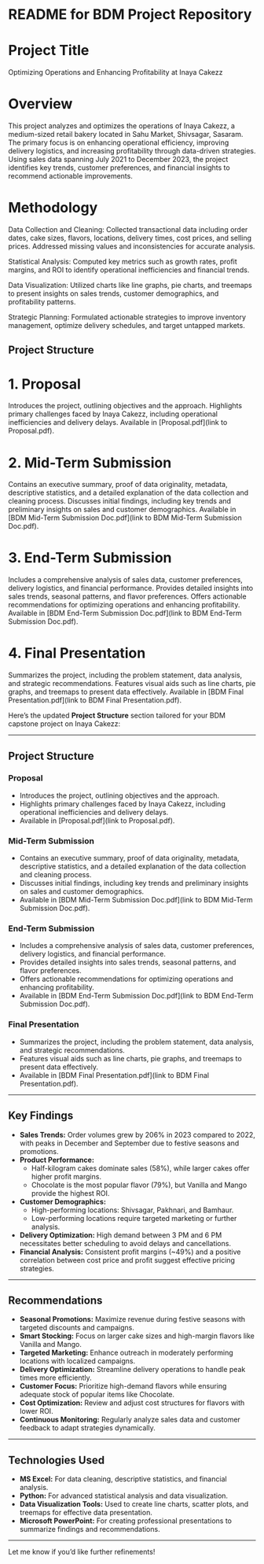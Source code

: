 # README for BDM Project Repository
# Project Title
Optimizing Operations and Enhancing Profitability at Inaya Cakezz
# Overview
This project analyzes and optimizes the operations of Inaya Cakezz, a medium-sized retail bakery located in Sahu Market, Shivsagar, Sasaram. The primary focus is on enhancing operational efficiency, improving delivery logistics, and increasing profitability through data-driven strategies. Using sales data spanning July 2021 to December 2023, the project identifies key trends, customer preferences, and financial insights to recommend actionable improvements.

# Methodology
Data Collection and Cleaning:
Collected transactional data including order dates, cake sizes, flavors, locations, delivery times, cost prices, and selling prices. Addressed missing values and inconsistencies for accurate analysis.

Statistical Analysis:
Computed key metrics such as growth rates, profit margins, and ROI to identify operational inefficiencies and financial trends.

Data Visualization:
Utilized charts like line graphs, pie charts, and treemaps to present insights on sales trends, customer demographics, and profitability patterns.

Strategic Planning:
Formulated actionable strategies to improve inventory management, optimize delivery schedules, and target untapped markets.

## Project Structure

# 1. Proposal
Introduces the project, outlining objectives and the approach.
Highlights primary challenges faced by Inaya Cakezz, including operational inefficiencies and delivery delays.
Available in [Proposal.pdf](link to Proposal.pdf).

# 2. Mid-Term Submission
Contains an executive summary, proof of data originality, metadata, descriptive statistics, and a detailed explanation of the data collection and cleaning process.
Discusses initial findings, including key trends and preliminary insights on sales and customer demographics.
Available in [BDM Mid-Term Submission Doc.pdf](link to BDM Mid-Term Submission Doc.pdf).

# 3. End-Term Submission
Includes a comprehensive analysis of sales data, customer preferences, delivery logistics, and financial performance.
Provides detailed insights into sales trends, seasonal patterns, and flavor preferences.
Offers actionable recommendations for optimizing operations and enhancing profitability.
Available in [BDM End-Term Submission Doc.pdf](link to BDM End-Term Submission Doc.pdf).

# 4. Final Presentation
Summarizes the project, including the problem statement, data analysis, and strategic recommendations.
Features visual aids such as line charts, pie graphs, and treemaps to present data effectively.
Available in [BDM Final Presentation.pdf](link to BDM Final Presentation.pdf).

Here’s the updated **Project Structure** section tailored for your BDM capstone project on Inaya Cakezz:

---

## Project Structure  

### Proposal  
- Introduces the project, outlining objectives and the approach.  
- Highlights primary challenges faced by Inaya Cakezz, including operational inefficiencies and delivery delays.  
- Available in [Proposal.pdf](link to Proposal.pdf).  

### Mid-Term Submission  
- Contains an executive summary, proof of data originality, metadata, descriptive statistics, and a detailed explanation of the data collection and cleaning process.  
- Discusses initial findings, including key trends and preliminary insights on sales and customer demographics.  
- Available in [BDM Mid-Term Submission Doc.pdf](link to BDM Mid-Term Submission Doc.pdf).  

### End-Term Submission  
- Includes a comprehensive analysis of sales data, customer preferences, delivery logistics, and financial performance.  
- Provides detailed insights into sales trends, seasonal patterns, and flavor preferences.  
- Offers actionable recommendations for optimizing operations and enhancing profitability.  
- Available in [BDM End-Term Submission Doc.pdf](link to BDM End-Term Submission Doc.pdf).  

### Final Presentation  
- Summarizes the project, including the problem statement, data analysis, and strategic recommendations.  
- Features visual aids such as line charts, pie graphs, and treemaps to present data effectively.  
- Available in [BDM Final Presentation.pdf](link to BDM Final Presentation.pdf).  

---

## Key Findings  
- **Sales Trends:** Order volumes grew by 206% in 2023 compared to 2022, with peaks in December and September due to festive seasons and promotions.  
- **Product Performance:**  
  - Half-kilogram cakes dominate sales (58%), while larger cakes offer higher profit margins.  
  - Chocolate is the most popular flavor (79%), but Vanilla and Mango provide the highest ROI.  
- **Customer Demographics:**  
  - High-performing locations: Shivsagar, Pakhnari, and Bamhaur.  
  - Low-performing locations require targeted marketing or further analysis.  
- **Delivery Optimization:** High demand between 3 PM and 6 PM necessitates better scheduling to avoid delays and cancellations.  
- **Financial Analysis:** Consistent profit margins (~49%) and a positive correlation between cost price and profit suggest effective pricing strategies.  

---

## Recommendations  
- **Seasonal Promotions:** Maximize revenue during festive seasons with targeted discounts and campaigns.  
- **Smart Stocking:** Focus on larger cake sizes and high-margin flavors like Vanilla and Mango.  
- **Targeted Marketing:** Enhance outreach in moderately performing locations with localized campaigns.  
- **Delivery Optimization:** Streamline delivery operations to handle peak times more efficiently.  
- **Customer Focus:** Prioritize high-demand flavors while ensuring adequate stock of popular items like Chocolate.  
- **Cost Optimization:** Review and adjust cost structures for flavors with lower ROI.  
- **Continuous Monitoring:** Regularly analyze sales data and customer feedback to adapt strategies dynamically.  

---

## Technologies Used  
- **MS Excel:** For data cleaning, descriptive statistics, and financial analysis.  
- **Python:** For advanced statistical analysis and data visualization.  
- **Data Visualization Tools:** Used to create line charts, scatter plots, and treemaps for effective data presentation.  
- **Microsoft PowerPoint:** For creating professional presentations to summarize findings and recommendations.  

---

Let me know if you’d like further refinements!







